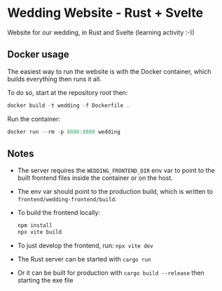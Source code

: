 # Wedding Website - Rust + Svelte
Website for our wedding, in Rust and Svelte (learning activity :-))

## Docker usage
The easiest way to run the website is with the Docker container, which builds everything then runs it all.

To do so, start at the repository root then:

```powershell
docker build -t wedding -f Dockerfile .
```

Run the container:

```powershell
docker run --rm -p 8080:8080 wedding
```

## Notes
- The server requires the `WEDDING_FRONTEND_DIR` env var to point to the built frontend files inside the container or on the host.
- The env var should point to the production build, which is written to `frontend/wedding-frontend/build`.
- To build the frontend locally:

	```powershell
	npm install
	npx vite build
	```

- To just develop the frontend, run: `npx vite dev`
- The Rust server can be started with `cargo run`
- Or it can be built for production with `cargo build --release` then starting the exe file